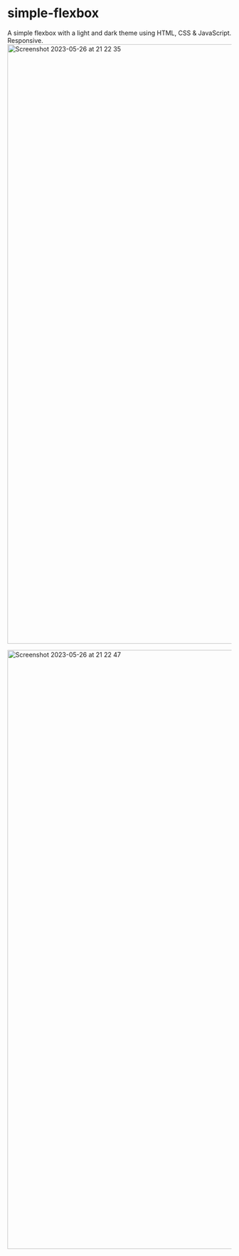 # simple-flexbox

A simple flexbox with a light and dark theme using HTML, CSS & JavaScript. Responsive.
<img width="1344" alt="Screenshot 2023-05-26 at 21 22 35" src="https://github.com/vickneee/simple-flexbox/assets/93821265/d854936f-1324-403e-af7a-6252b0142ab8">

<img width="1343" alt="Screenshot 2023-05-26 at 21 22 47" src="https://github.com/vickneee/simple-flexbox/assets/93821265/554358d2-3e1c-43aa-ac84-614b4ac934ab">
